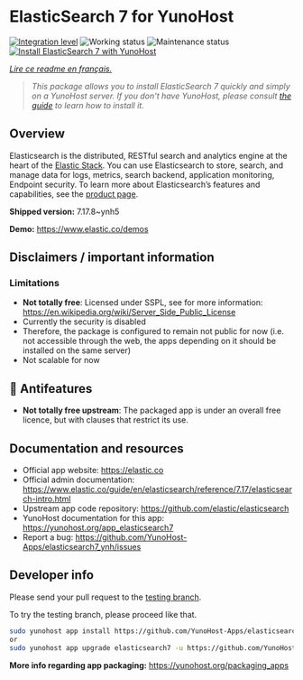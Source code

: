 <!--
N.B.: This README was automatically generated by https://github.com/YunoHost/apps/tree/master/tools/README-generator
It shall NOT be edited by hand.
-->

# ElasticSearch 7 for YunoHost

[![Integration level](https://dash.yunohost.org/integration/elasticsearch7.svg)](https://dash.yunohost.org/appci/app/elasticsearch7) ![Working status](https://ci-apps.yunohost.org/ci/badges/elasticsearch7.status.svg) ![Maintenance status](https://ci-apps.yunohost.org/ci/badges/elasticsearch7.maintain.svg)  
[![Install ElasticSearch 7 with YunoHost](https://install-app.yunohost.org/install-with-yunohost.svg)](https://install-app.yunohost.org/?app=elasticsearch7)

*[Lire ce readme en français.](./README_fr.md)*

> *This package allows you to install ElasticSearch 7 quickly and simply on a YunoHost server.
If you don't have YunoHost, please consult [the guide](https://yunohost.org/#/install) to learn how to install it.*

## Overview

Elasticsearch is the distributed, RESTful search and analytics engine at the heart of the [Elastic Stack](https://www.elastic.co/products). You can use Elasticsearch to store, search, and manage data for logs, metrics, search backend, application monitoring, Endpoint security.
To learn more about Elasticsearch’s features and capabilities, see the [product page](https://www.elastic.co/products/elasticsearch).


**Shipped version:** 7.17.8~ynh5

**Demo:** https://www.elastic.co/demos
## Disclaimers / important information

### Limitations
 - **Not totally free**: Licensed under SSPL, see for more information: <https://en.wikipedia.org/wiki/Server_Side_Public_License>
 - Currently the security is disabled
 - Therefore, the package is configured to remain not public for now (i.e. not accessible through the web, the apps depending on it should be installed on the same server)
 - Not scalable for now

## :red_circle: Antifeatures

- **Not totally free upstream**: The packaged app is under an overall free licence, but with clauses that restrict its use.

## Documentation and resources

* Official app website: <https://elastic.co>
* Official admin documentation: <https://www.elastic.co/guide/en/elasticsearch/reference/7.17/elasticsearch-intro.html>
* Upstream app code repository: <https://github.com/elastic/elasticsearch>
* YunoHost documentation for this app: <https://yunohost.org/app_elasticsearch7>
* Report a bug: <https://github.com/YunoHost-Apps/elasticsearch7_ynh/issues>

## Developer info

Please send your pull request to the [testing branch](https://github.com/YunoHost-Apps/elasticsearch7_ynh/tree/testing).

To try the testing branch, please proceed like that.

``` bash
sudo yunohost app install https://github.com/YunoHost-Apps/elasticsearch7_ynh/tree/testing --debug
or
sudo yunohost app upgrade elasticsearch7 -u https://github.com/YunoHost-Apps/elasticsearch7_ynh/tree/testing --debug
```

**More info regarding app packaging:** <https://yunohost.org/packaging_apps>

